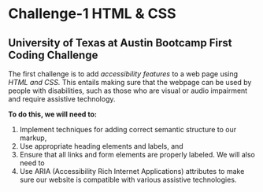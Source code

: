 # Challenge-1 HTML & CSS
## University of Texas at Austin Bootcamp First Coding Challenge

The first challenge is to add *accessibility features* to a web page using *HTML and CSS.* This entails making sure that the webpage can be used by people with disabilities, such as those who are visual or audio impairment and require assistive technology. 

**To do this, we will need to:**

1. Implement techniques for adding correct semantic structure to our markup,
2. Use appropriate heading elements and labels, and
3. Ensure that all links and form elements are properly labeled. We will also need to
4. Use ARIA (Accessibility Rich Internet Applications) attributes to make sure our website is compatible with various assistive technologies. 
